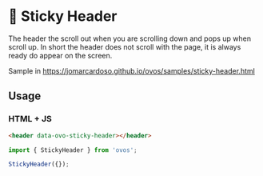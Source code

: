 # 🥚 Sticky Header

The header the scroll out when you are scrolling down and pops up when scroll up. In short the header does not scroll with the page, it is always ready do appear on the screen.

Sample in https://jomarcardoso.github.io/ovos/samples/sticky-header.html

## Usage

### HTML + JS

```html
<header data-ovo-sticky-header></header>
```

```js
import { StickyHeader } from 'ovos';

StickyHeader({});
```